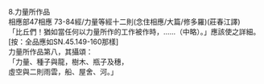 8.力量所作品  
相應部47相應 73-84經/力量等經十二則(念住相應/大篇/修多羅)(莊春江譯)  
「比丘們！猶如當任何以力量所作的工作被作時，……（中略）。」應該使之詳細。[按：全品應如SN.45.149-160那樣]  
力量所作品第八，其攝頌：  
「力量、種子與龍，樹木、瓶子及穗，  
虛空與二則雨雲，船、屋舍、河。」  
  
  
